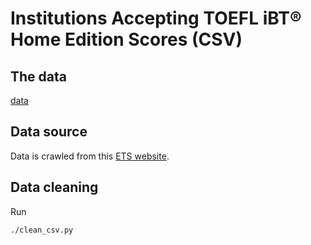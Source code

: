 # Institutions Accepting TOEFL iBT® Home Edition Scores (CSV)

## The data

[data](./toefl-ibt-home-accepted-schools-clean.csv)
## Data source
Data is crawled from this [ETS website](https://www.ets.org/toefl/test-takers/ibt/scores/understanding/home-edition-acceptance/).

## Data cleaning
Run
```bash
./clean_csv.py
```
